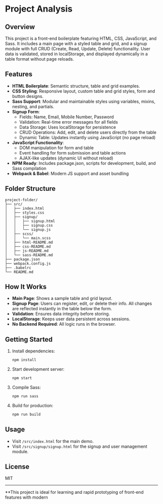 # Project Analysis

## Overview

This project is a front-end boilerplate featuring HTML, CSS, JavaScript, and Sass. It includes a main page with a styled table and grid, and a signup module with full CRUD (Create, Read, Update, Delete) functionality. User data is validated, stored in localStorage, and displayed dynamically in a table format without page reloads.

## Features

- **HTML Boilerplate**: Semantic structure, table and grid examples.
- **CSS Styling**: Responsive layout, custom table and grid styles, form and button designs.
- **Sass Support**: Modular and maintainable styles using variables, mixins, nesting, and partials.
- **Signup Form**:
  - Fields: Name, Email, Mobile Number, Password
  - Validation: Real-time error messages for all fields
  - Data Storage: Uses localStorage for persistence
  - CRUD Operations: Add, edit, and delete users directly from the table
  - Dynamic Table: Updates instantly using JavaScript (no page reload)
- **JavaScript Functionality**:
  - DOM manipulation for form and table
  - Event handling for form submission and table actions
  - AJAX-like updates (dynamic UI without reload)
- **NPM Ready**: Includes package.json, scripts for development, build, and Sass compilation
- **Webpack & Babel**: Modern JS support and asset bundling

## Folder Structure

```
project-folder/
├── src/
│   ├── index.html
│   ├── styles.css
│   ├── signup/
│   │   ├── signup.html
│   │   ├── signup.css
│   │   └── signup.js
│   ├── scss/
│   │   └── main.scss
│   ├── html-README.md
│   ├── css-README.md
│   ├── js-README.md
│   └── sass-README.md
├── package.json
├── webpack.config.js
├── .babelrc
└── README.md
```

## How It Works

- **Main Page**: Shows a sample table and grid layout.
- **Signup Page**: Users can register, edit, or delete their info. All changes are reflected instantly in the table below the form.
- **Validation**: Ensures data integrity before storing.
- **LocalStorage**: Keeps user data persistent across sessions.
- **No Backend Required**: All logic runs in the browser.

## Getting Started

1. Install dependencies:
   ```bash
   npm install
   ```
2. Start development server:
   ```bash
   npm start
   ```
3. Compile Sass:
   ```bash
   npm run sass
   ```
4. Build for production:
   ```bash
   npm run build
   ```

## Usage

- Visit `/src/index.html` for the main demo.
- Visit `/src/signup/signup.html` for the signup and user management module.

## License

MIT

---

**This project is ideal for learning and rapid prototyping of front-end features with modern